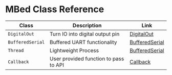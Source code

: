 # MBed Class Reference

| Class | Description | Link |
| --- | --- | --- |
| `DigitalOut` | Turn IO into digital output pin | [DigitalOut](https://os.mbed.com/docs/mbed-os/v6.3/apis/digitalout.html) |
| `BufferedSerial` | Buffered UART functionality | [BufferedSerial](https://os.mbed.com/docs/mbed-os/v6.3/apis/serial-uart-apis.html) |
| `Thread` | Lightweight Process | [BufferedSerial](https://os.mbed.com/docs/mbed-os/v6.3/apis/thread.html) |
| `Callback` | User provided function to pass to API |[Callback](https://os.mbed.com/docs/mbed-os/v6.3/apis/callback.html) |
